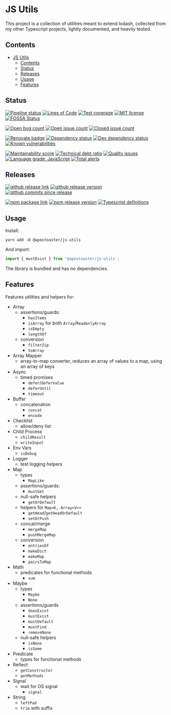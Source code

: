 # JS Utils

This project is a collection of utilities meant to extend lodash, collected from my
other Typescript projects, lightly documented, and heavily tested.

## Contents

- [JS Utils](#js-utils)
  - [Contents](#contents)
  - [Status](#status)
  - [Releases](#releases)
  - [Usage](#usage)
  - [Features](#features)

## Status

[![Pipeline status](https://img.shields.io/gitlab/pipeline/ssube/js-utils.svg?gitlab_url=https%3A%2F%2Fgit.apextoaster.com&logo=gitlab)](https://git.apextoaster.com/ssube/js-utils/commits/master)
[![Lines of Code](https://sonarcloud.io/api/project_badges/measure?project=ssube_js-utils&metric=ncloc)](https://sonarcloud.io/dashboard?id=ssube_js-utils)
[![Test coverage](https://codecov.io/gh/ssube/js-utils/branch/master/graph/badge.svg)](https://codecov.io/gh/ssube/js-utils)
[![MIT license](https://img.shields.io/github/license/ssube/js-utils.svg)](https://github.com/ssube/js-utils/blob/master/LICENSE.md)
[![FOSSA Status](https://app.fossa.com/api/projects/git%2Bgithub.com%2Fssube%2Fjs-utils.svg?type=shield)](https://app.fossa.com/projects/git%2Bgithub.com%2Fssube%2Fjs-utils?ref=badge_shield)

[![Open bug count](https://img.shields.io/github/issues-raw/ssube/js-utils/type-bug.svg)](https://github.com/ssube/js-utils/issues?q=is%3Aopen+is%3Aissue+label%3Atype%2Fbug)
[![Open issue count](https://img.shields.io/github/issues-raw/ssube/js-utils.svg)](https://github.com/ssube/js-utils/issues?q=is%3Aopen+is%3Aissue)
[![Closed issue count](https://img.shields.io/github/issues-closed-raw/ssube/js-utils.svg)](https://github.com/ssube/js-utils/issues?q=is%3Aissue+is%3Aclosed)

[![Renovate badge](https://badges.renovateapi.com/github/ssube/js-utils)](https://renovatebot.com)
[![Dependency status](https://img.shields.io/david/ssube/js-utils.svg)](https://david-dm.org/ssube/js-utils)
[![Dev dependency status](https://img.shields.io/david/dev/ssube/js-utils.svg)](https://david-dm.org/ssube/js-utils?type=dev)
[![Known vulnerabilities](https://snyk.io/test/github/ssube/js-utils/badge.svg)](https://snyk.io/test/github/ssube/js-utils)

[![Maintainability score](https://api.codeclimate.com/v1/badges/2cb00161d1eaa63cf7c6/maintainability)](https://codeclimate.com/github/ssube/js-utils/maintainability)
[![Technical debt ratio](https://img.shields.io/codeclimate/tech-debt/ssube/js-utils.svg)](https://codeclimate.com/github/ssube/js-utils/trends/technical_debt)
[![Quality issues](https://img.shields.io/codeclimate/issues/ssube/js-utils.svg)](https://codeclimate.com/github/ssube/js-utils/issues)
[![Language grade: JavaScript](https://img.shields.io/lgtm/grade/javascript/g/ssube/js-utils.svg?logo=lgtm)](https://lgtm.com/projects/g/ssube/js-utils/context:javascript)
[![Total alerts](https://img.shields.io/lgtm/alerts/g/ssube/js-utils.svg)](https://lgtm.com/projects/g/ssube/js-utils/alerts/)

## Releases

[![github release link](https://img.shields.io/badge/github-release-blue?logo=github)](https://github.com/ssube/js-utils/releases)
[![github release version](https://img.shields.io/github/tag/ssube/js-utils.svg)](https://github.com/ssube/js-utils/releases)
[![github commits since release](https://img.shields.io/github/commits-since/ssube/js-utils/v0.1.6.svg)](https://github.com/ssube/js-utils/compare/v0.1.6...master)

[![npm package link](https://img.shields.io/badge/npm-package-blue?logo=npm)](https://www.npmjs.com/package/@apextoaster/js-utils)
[![npm release version](https://img.shields.io/npm/v/@apextoaster/js-utils.svg)](https://www.npmjs.com/package/@apextoaster/js-utils)
[![Typescript definitions](https://img.shields.io/npm/types/@apextoaster/js-utils.svg)](https://www.npmjs.com/package/@apextoaster/js-utils)

## Usage

Install:

```shell
yarn add -D @apextoaster/js-utils
```

And import:

```typescript
import { mustExist } from '@apextoaster/js-utils';
```

The library is bundled and has no dependencies.

## Features

Features utilities and helpers for:

- Array
  - assertions/guards:
    - `hasItems`
    - `isArray` for both `Array`/`ReadonlyArray`
    - `isEmpty`
    - `lengthOf`
  - conversion
    - `filterZip`
    - `toArray`
- Array Mapper
  - array-to-map converter, reduces an array of values to a map, using an array of keys
- Async
  - timed promises
    - `defer`/`deferValue`
    - `deferUntil`
    - `timeout`
- Buffer
  - concatenation
    - `concat`
    - `encode`
- Checklist
  - allow/deny list
- Child Process
  - `childResult`
  - `writeInput`
- Env Vars
  - `isDebug`
- Logger
  - test logging helpers
- Map
  - types
    - `MapLike`
  - assertions/guards:
    - `mustGet`
  - null-safe helpers
    - `getOrDefault`
  - helpers for `Map<K, Array<V>>`
    - `getHead`/`getHeadOrDefault`
    - `setOrPush`
  - concat/merge
    - `mergeMap`
    - `pushMergeMap`
  - conversion
    - `entriesOf`
    - `makeDict`
    - `makeMap`
    - `pairsToMap`
- Math
  - predicates for functional methods
    - `sum`
- Maybe
  - types
    - `Maybe`
    - `None`
  - assertions/guards
    - `doesExist`
    - `mustExist`
    - `mustDefault`
    - `mustFind`
    - `removeNone`
  - null-safe helpers
    - `isNone`
    - `isSome`
- Predicate
  - types for functional methods
- Reflect
  - `getConstructor`
  - `getMethods`
- Signal
  - wait for OS signal
    - `signal`
- String
  - `leftPad`
  - `trim` with suffix
